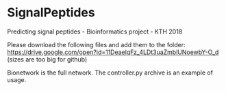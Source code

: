 # SignalPeptides
Predicting signal peptides - Bioinformatics project - KTH 2018

Please download the following files and add them to the folder:
https://drive.google.com/open?id=11DeaelqFz_4LDt3uaZmblUNoewbY-O_d
(sizes are too big for github)

Bionetwork is the full network. The controller.py archive is an example of usage.
